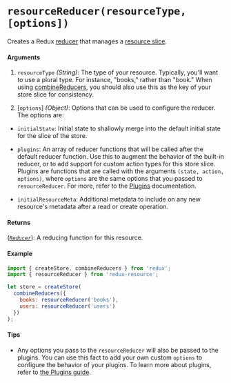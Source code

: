 # `resourceReducer(resourceType, [options])`

Creates a Redux [reducer](http://redux.js.org/docs/basics/Reducers.html) that
manages a [resource slice](../introduction/core-concepts.md).

#### Arguments

1. `resourceType` *(String)*: The type of your resource. Typically, you'll want
  to use a plural type. For instance, "books," rather than "book." When using
  [combineReducers](http://redux.js.org/docs/api/combineReducers.html), you should
  also use this as the key of your store slice for consistency.

2. [`options`] *(Object)*: Options that can be used to configure the reducer.
  The options are:
  - `initialState`: Initial state to shallowly merge into the default initial
    state for the slice of the store.

  - `plugins`: An array of reducer functions that will be called after the
    default reducer function. Use this to augment the behavior of the built-in
    reducer, or to add support for custom action types for this store slice.
    Plugins are functions that are called with the arguments
    `(state, action, options)`, where `options` are the same options that you
    passed to `resourceReducer`. For more, refer to the
    [Plugins](../other-guides/custom-action-types.md) documentation.

  - `initialResourceMeta`: Additional metadata to include on any new resource's
    metadata after a read or create operation.

#### Returns

([*`Reducer`*](http://redux.js.org/docs/basics/Reducers.html)): A reducing
function for this resource.

#### Example

```js
import { createStore, combineReducers } from 'redux';
import { resourceReducer } from 'redux-resource';

let store = createStore(
  combineReducers({
    books: resourceReducer('books'),
    users: resourceReducer('users')
  })
);
```

#### Tips

- Any options you pass to the `resourceReducer` will also be passed to the
  plugins. You can use this fact to add your own custom `options` to
  configure the behavior of your plugins. To learn more about plugins, refer
  to [the Plugins guide](../other-guides/custom-action-types.md).
